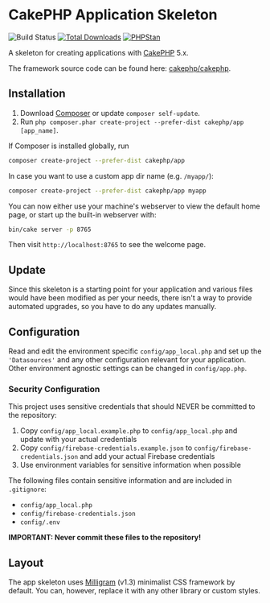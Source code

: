 # CakePHP Application Skeleton

![Build Status](https://github.com/cakephp/app/actions/workflows/ci.yml/badge.svg?branch=5.x)
[![Total Downloads](https://img.shields.io/packagist/dt/cakephp/app.svg?style=flat-square)](https://packagist.org/packages/cakephp/app)
[![PHPStan](https://img.shields.io/badge/PHPStan-level%208-brightgreen.svg?style=flat-square)](https://github.com/phpstan/phpstan)

A skeleton for creating applications with [CakePHP](https://cakephp.org) 5.x.

The framework source code can be found here: [cakephp/cakephp](https://github.com/cakephp/cakephp).

## Installation

1. Download [Composer](https://getcomposer.org/doc/00-intro.md) or update `composer self-update`.
2. Run `php composer.phar create-project --prefer-dist cakephp/app [app_name]`.

If Composer is installed globally, run

```bash
composer create-project --prefer-dist cakephp/app
```

In case you want to use a custom app dir name (e.g. `/myapp/`):

```bash
composer create-project --prefer-dist cakephp/app myapp
```

You can now either use your machine's webserver to view the default home page, or start
up the built-in webserver with:

```bash
bin/cake server -p 8765
```

Then visit `http://localhost:8765` to see the welcome page.

## Update

Since this skeleton is a starting point for your application and various files
would have been modified as per your needs, there isn't a way to provide
automated upgrades, so you have to do any updates manually.

## Configuration

Read and edit the environment specific `config/app_local.php` and set up the
`'Datasources'` and any other configuration relevant for your application.
Other environment agnostic settings can be changed in `config/app.php`.

### Security Configuration

This project uses sensitive credentials that should NEVER be committed to the repository:

1. Copy `config/app_local.example.php` to `config/app_local.php` and update with your actual credentials
2. Copy `config/firebase-credentials.example.json` to `config/firebase-credentials.json` and add your actual Firebase credentials
3. Use environment variables for sensitive information when possible

The following files contain sensitive information and are included in `.gitignore`:
- `config/app_local.php`
- `config/firebase-credentials.json`
- `config/.env`

**IMPORTANT: Never commit these files to the repository!**

## Layout

The app skeleton uses [Milligram](https://milligram.io/) (v1.3) minimalist CSS
framework by default. You can, however, replace it with any other library or
custom styles.
